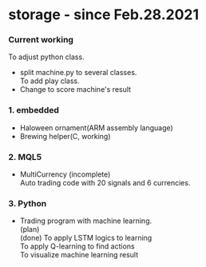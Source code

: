 # storage - since Feb.28.2021  
### Current working  
To adjust python class.  
- split machine.py to several classes.  
To add play class.  
- Change to score machine's result

### 1. embedded  
  - Haloween ornament(ARM assembly language)
  - Brewing helper(C, working)  
### 2. MQL5  
  - MultiCurrency (incomplete)  
    Auto trading code with 20 signals and 6 currencies.
### 3. Python  
  - Trading program with machine learning.  
(plan)  
(done) To apply LSTM logics to learning  
To apply Q-learning to find actions  
To visualize machine learning result